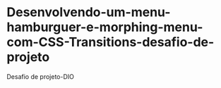 # Desenvolvendo-um-menu-hamburguer-e-morphing-menu-com-CSS-Transitions-desafio-de-projeto
Desafio de projeto-DIO
